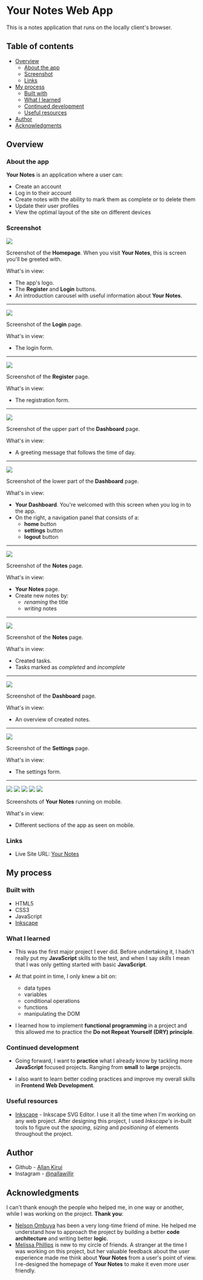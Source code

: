 # Your Notes Web App

This is a notes application that runs on the locally client's browser.

## Table of contents

-  [Overview](#overview)
   -  [About the app](#about-the-app)
   -  [Screenshot](#screenshot)
   -  [Links](#links)
-  [My process](#my-process)
   -  [Built with](#built-with)
   -  [What I learned](#what-i-learned)
   -  [Continued development](#continued-development)
   -  [Useful resources](#useful-resources)
-  [Author](#author)
-  [Acknowledgments](#acknowledgments)

## Overview

### About the app

**Your Notes** is an application where a user can:

-  Create an account
-  Log in to their account
-  Create notes with the ability to mark them as complete or to delete them
-  Update their user profiles
-  View the optimal layout of the site on different devices

### Screenshot

![](./static/img/markdown_images/1.png)

Screenshot of the **Homepage**. When you visit **Your Notes**, this is screen you'll be greeted with.

What's in view:

-  The app's logo.
-  The **Register** and **Login** buttons.
-  An introduction carousel with useful information about **Your Notes**.

---

![](./static/img/markdown_images/2.png)

Screenshot of the **Login** page.

What's in view:

-  The login form.

---

![](./static/img/markdown_images/3.png)

Screenshot of the **Register** page.

What's in view:

-  The registration form.

---

![](./static/img/markdown_images/4.png)

Screenshot of the upper part of the **Dashboard** page.

What's in view:

-  A greeting message that follows the time of day.

---

![](./static/img/markdown_images/5.png)

Screenshot of the lower part of the **Dashboard** page.

What's in view:

-  **Your Dashboard**. You're welcomed with this screen when you log in to the app.
-  On the right, a navigation panel that consists of a:
   -  **home** button
   -  **settings** button
   -  **logout** button

---

![](./static/img/markdown_images/6.png)

Screenshot of the **Notes** page.

What's in view:

-  **Your Notes** page.
-  Create new notes by:
   -  _renaming_ the title
   -  _writing_ notes

---

![](./static/img/markdown_images/7.png)

Screenshot of the **Notes** page.

What's in view:

-  Created tasks.
-  Tasks marked as _completed_ and _incomplete_

---

![](./static/img/markdown_images/8.png)

Screenshot of the **Dashboard** page.

What's in view:

-  An overview of created notes.

---

![](./static/img/markdown_images/9.png)

Screenshot of the **Settings** page.

What's in view:

-  The settings form.

---

![](./static/img/markdown_images/10.png)
![](./static/img/markdown_images/11.png)
![](./static/img/markdown_images/12.png)
![](./static/img/markdown_images/13.png)
![](./static/img/markdown_images/14.png)

Screenshots of **Your Notes** running on mobile.

What's in view:

-  Different sections of the app as seen on mobile.

### Links

-  Live Site URL: [Your Notes](https://allankirui.github.io/YourNotes/)

## My process

### Built with

-  HTML5
-  CSS3
-  JavaScript
-  [Inkscape](https://inkscape.org)

### What I learned

-  This was the first major project I ever did. Before undertaking it, I hadn't really put my **JavaScript** skills to the test, and when I say _skills_ I mean that I was only getting started with basic **JavaScript**.
-  At that point in time, I only knew a bit on:

   -  data types
   -  variables
   -  conditional operations
   -  functions
   -  manipulating the DOM

-  I learned how to implement **functional programming** in a project and this allowed me to practice the **Do not Repeat Yourself (DRY) principle**.

### Continued development

-  Going forward, I want to **practice** what I already know by tackling more **JavaScript** focused projects. Ranging from **small** to **large** projects.

-  I also want to learn better coding practices and improve my overall skills in **Frontend Web Development**.

### Useful resources

-  [Inkscape](https://inkscape.org) - Inkscape SVG Editor. I use it all the time when I'm working on any web project. After designing this project, I used _Inkscape's_ in-built tools to figure out the _spacing_, _sizing_ and _positioning_ of elements throughout the project.

## Author

-  Github - [Allan Kirui](https://www.github.com/AllanKirui)
-  Instagram - [@nallawilljr](https://www.instagram.com/nallawilljr)

## Acknowledgments

I can't thank enough the people who helped me, in one way or another, while I was working on the project. **Thank you**:

-  [Nelson Ombuya](https://www.github.com/nelsonombuya) has been a very long-time friend of mine. He helped me understand how to approach the project by building a better **code architecture** and writing better **logic**.
-  [Melissa Phillips](https://github.com/MelemiP) is new to my circle of friends. A stranger at the time I was working on this project, but her valuable feedback about the user experience made me think about **Your Notes** from a user's point of view. I re-designed the homepage of **Your Notes** to make it even more user friendly.
